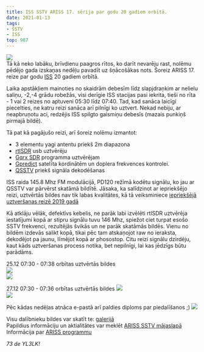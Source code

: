 ```yaml
---
title: ISS SSTV ARISS 17. sērija par godu 20 gadiem orbītā.   
date: 2021-01-13
tags:
- SSTV
- ISS
top: 987
---
```


![](/posts/14/1.jpg)   
Tā kā neko labāku, brīvdienu paagros rītos, ko darīt nevarēju rast, nolēmu pēdējo gada izskaņas nedēļu
pavadīt uz šņācošākas nots. Šoreiz ARISS 17. reize par godu [ISS](https://en.wikipedia.org/wiki/International_Space_Station) 20 gadiem orbītā. 
<!-- more -->

Laika apstākļiem mainoties no skaidrām debesīm līdz slapjdraņkim ar nelielu saliņu, -2,-4 grādu robežās,
visi derīgie ISS stacijas pasi iekrita, tieši no rīta - 1 vai 2 reizes no aptuveni 05:30 līdz 07:40. 
Tad, kad sanāca laicīgi piecelties, ne katru reizi sanāca arī pilnīgi ko uztvert.
Nekad nebiju, ar neapbruņotu aci, redzējis ISS spilgto gaismiņu debesīs (mazais punkiņš pirmajā bildē).

Tā pat kā pagājušo reizi, arī šoreiz nolēmu izmantot:
* 3 elementu yagi antentu priekš 2m diapazona
* [rtlSDR](https://www.rtl-sdr.com/) usb uztvērēju
* [Gqrx SDR](https://gqrx.dk/) programma uztvērējam
* [Gpredict](http://gpredict.oz9aec.net/) satelīta kordinātēm un doplera frekvences kontrolei.
* [QSSTV](http://users.telenet.be/on4qz/index.html) priekš signāla dekodēšanas

ISS raida 145.8 Mhz FM modulācijā, PD120 režīmā kodētu signālu,
ko jau ar QSSTV var pārvērst skatāmā bildītē.
Jāsaka, ka salīdzinot ar iepriekšējo reizi, uztvērtās bildes nav tik labas kvalitātes,
kā tā veiksminiece [iepriekšējā uztveršanas reizē 2019 gadā](https://lk.yl3.lv/posts/2019/02/11/iss-sstv.html)      

Kā atklāju vēlāk, defektīvs kebelis, ne parāk labi izvēlēti rtlSDR uztvērēja iestatījumi
kopā ar stipru signālu tuvu 146 Mhz, spiežot ciet turpat esošo SSTV frekvenci,
rezultējās švikās un ne parāk skatāmās bildēs.
Vienu no bildēm izdevās salikt kopā, tikai pēc tam atskaņojot raw no ieraksta,
dekodējot pa jaunu, līmējot kopā ar phosostop.
Citu reizi signālu dzirdēju, kaut kāds uztveršanas process notika, bet nepilnīgi,
lai kas jēdzīgs būtu parādāms.


25.12 07:30 - 07:38 orbītas uztvērtās bildes  
![](/posts/14/2.jpg)   
![](/posts/14/3.jpg)

27.12 07:30 - 07:36 orbītas uztvērtās bildes
![](/posts/14/4.jpg)   
![](/posts/14/5.jpg)   

Pēc kādas nedēļas atnāca e-pastā arī paldies diploms par piedalīšanos ;) 
![](/posts/14/6.jpg)


Visu dalībnieku bildes var skatīt te: [galerijā](https://www.spaceflightsoftware.com/ARISS_SSTV/)   
Papildius informāciju un aktialitātes var meklēt [ARISS SSTV mājaslapā](http://ariss-sstv.blogspot.com/)   
Informācija par [ARISS programmu](https://www.ariss.org/)

*73 de YL3LK!*
